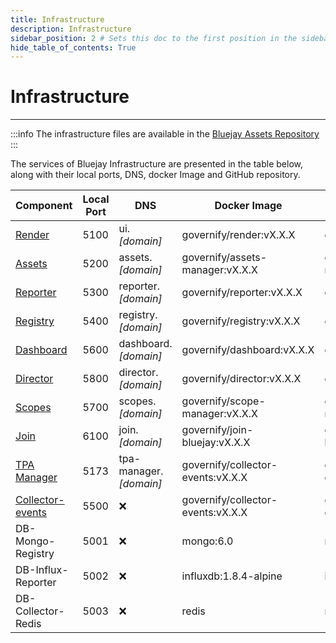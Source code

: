 ```yaml
---
title: Infrastructure
description: Infrastructure
sidebar_position: 2 # Sets this doc to the first position in the sidebar
hide_table_of_contents: True
---
```


# Infrastructure

---

:::info
The infrastructure files are available in the [Bluejay Assets Repository](https://github.com/governify/assets-bluejay)
:::

The services of Bluejay Infrastructure are presented in the table below, along with their local ports, DNS, docker Image and GitHub repository.

|            Component                                 |Local Port|       DNS           |        Docker Image               | Production Version |
|------------------------------------------------------|----------|---------------------|-----------------------------------|--------------------|
| [Render](https://github.com/governify/render)        | 5100     | ui.*[domain]*       |governify/render:vX.X.X            |         governify/render:v2.3.0           |
| [Assets](https://github.com/governify/assets-manager)| 5200     | assets.*[domain]*   |governify/assets-manager:vX.X.X    |          governify/assets-manager:v1.5.0          |
| [Reporter](https://github.com/governify/reporter)    | 5300     | reporter.*[domain]* |governify/reporter:vX.X.X          |           governify/reporter:v2.9.1         |
| [Registry](https://github.com/governify/registry)    | 5400     | registry.*[domain]* |governify/registry:vX.X.X          |         governify/registry:v3.8.0           |
| [Dashboard](https://github.com/governify/dashboard)  | 5600     | dashboard.*[domain]*|governify/dashboard:vX.X.X         |          governify/dashboard:v1.1.0          |
| [Director](https://github.com/governify/director)    | 5800     | director.*[domain]* |governify/director:vX.X.X          |         governify/director:v1.5.0           |
| [Scopes](https://github.com/governify/scope-manager) | 5700     | scopes.*[domain]*   |governify/scope-manager:vX.X.X     |         governify/scope-manager:v1.8.0           |
| [Join](https://github.com/governify/join-bluejay)    | 6100     | join.*[domain]*     |governify/join-bluejay:vX.X.X      |        governify/join-bluejay:v1.10.0            |
| [TPA Manager](https://github.com/governify/TPA-Manager)| 5173   | tpa-manager.*[domain]* |governify/collector-events:vX.X.X |         governify/tpa-designer:1.0.0           |
| [Collector-events](https://github.com/governify/collector-events)| 5500 | ❌ |governify/collector-events:vX.X.X  |         governify/collector-events:v1.20.0           |
| DB-Mongo-Registry                                    | 5001     | ❌                  |mongo:6.0                              |        mongo:6.0            |
| DB-Influx-Reporter                                   | 5002     | ❌                  |influxdb:1.8.4-alpine              |         influxdb:1.8.4-alpine           |
| DB-Collector-Redis                                   | 5003     | ❌                  |redis                              |          redis          |

